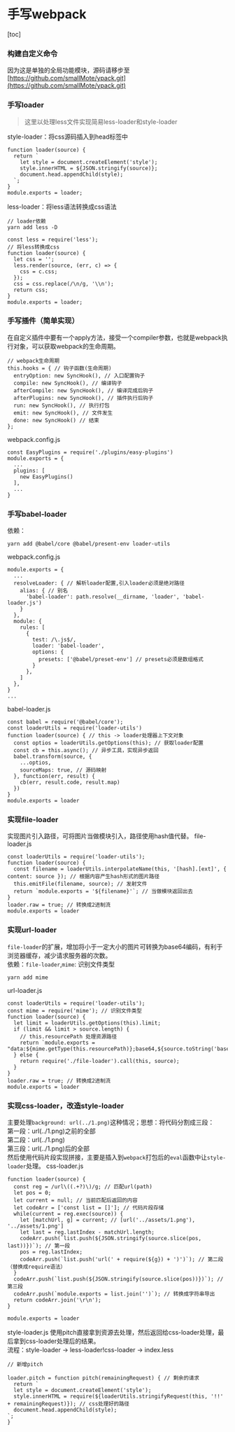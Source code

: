 # 手写webpack
[toc]
### 构建自定义命令
  因为这是单独的全局功能模块，源码请移步至  
  [https://github.com/smallMote/ypack.git](https://github.com/smallMote/ypack.git)
### 手写loader
  > 这里以处理less文件实现简易less-loader和style-loader

  style-loader：将css源码插入到head标签中
  ```
  function loader(source) {
    return `
      let style = document.createElement('style');
      style.innerHTML = ${JSON.stringify(source)};
      document.head.appendChild(style);
    `;
  }
  module.exports = loader;
  ```
  less-loader：将less语法转换成css语法
  ```
  // loader依赖
  yarn add less -D
  ```
  ```
  const less = require('less');
  // 将less转换成css
  function loader(source) {
    let css = '';
    less.render(source, (err, c) => {
      css = c.css;
    });
    css = css.replace(/\n/g, '\\n');
    return css;
  }
  module.exports = loader;
  ```

### 手写插件（简单实现）
  在自定义插件中要有一个apply方法，接受一个compiler参数，也就是webpack执行对象，可以获取webpack的生命周期。
  ```
  // webpack生命周期
  this.hooks = { // 钩子函数(生命周期)
    entryOption: new SyncHook(), // 入口配置钩子
    compile: new SyncHook(), // 编译钩子
    afterCompile: new SyncHook(), // 编译完成后钩子
    afterPlugins: new SyncHook(), // 插件执行后钩子
    run: new SyncHook(), // 执行打包
    emit: new SyncHook(), // 文件发生
    done: new SyncHook() // 结束
  };
  ```
  webpack.config.js
  ```
  const EasyPlugins = require('./plugins/easy-plugins')
  module.exports = {
    ...
    plugins: [
      new EasyPlugins()
    ],
    ...
  }
  ```

### 手写babel-loader
  依赖：
  ```
  yarn add @babel/core @babel/present-env loader-utils
  ```
  webpack.config.js
  ```
  module.exports = {
    ...
    resolveLoader: { // 解析loader配置,引入loader必须是绝对路径
      alias: { // 别名
        'babel-loader': path.resolve(__dirname, 'loader', 'babel-loader.js')
      }
    },
    module: {
      rules: [
        {
          test: /\.js$/,
          loader: 'babel-loader',
          options: {
            presets: ['@babel/preset-env'] // presets必须是数组格式
          }
        },
      ]
    },
  }
  ...
  ```
  babel-loader.js
  ```
  const babel = require('@babel/core');
  const loaderUtils = require('loader-utils')
  function loader(source) { // this -> loader处理器上下文对象
    const optios = loaderUtils.getOptions(this); // 获取loader配置
    const cb = this.async(); // 异步工具，实现异步返回
    babel.transform(source, {
      ...optios,
      sourceMaps: true, // 源码映射
    }, function(err, result) {
      cb(err, result.code, result.map)
    })
  }
  module.exports = loader
  ```
### 实现file-loader
  实现图片引入路径，可将图片当做模块引入，路径使用hash值代替。
  file-loader.js
  ```
  const loaderUtils = require('loader-utils');
  function loader(source) {
    const filename = loaderUtils.interpolateName(this, '[hash].[ext]', { content: source }); // 根据内容产生hash形式的图片路径
    this.emitFile(filename, source); // 发射文件
    return `module.exports = '${filename}'`; // 当做模块返回出去
  }
  loader.raw = true; // 转换成2进制流
  module.exports = loader
  ```
### 实现url-loader
  ```file-loader```的扩展，增加将小于一定大小的图片可转换为base64编码，有利于浏览器缓存，减少请求服务器的次数。  
  依赖：```file-loader```,```mime```: 识别文件类型
  ```
  yarn add mime
  ```
  url-loader.js
  ```
  const loaderUtils = require('loader-utils');
  const mime = require('mime'); // 识别文件类型
  function loader(source) {
    let limit = loaderUtils.getOptions(this).limit;
    if (limit && limit > source.length) {
      // this.resourcePath 处理资源路径
      return `module.exports = "data:${mime.getType(this.resourcePath)};base64,${source.toString('base64')}"`;
    } else {
      return require('./file-loader').call(this, source);
    }
  }
  loader.raw = true; // 转换成2进制流
  module.exports = loader
  ```

### 实现css-loader，改造style-loader
  主要处理```background: url(../1.png)```这种情况；思想：将代码分割成三段：  
  第一段：url(../1.png)之前的全部  
  第二段：url(../1.png)  
  第三段：url(../1.png)后的全部  
  然后使用代码片段实现拼接，主要是插入到```webpack```打包后的```eval```函数中让```style-loader```处理。
  css-loader.js
  ```
  function loader(source) { 
    const reg = /url\((.+?)\)/g; // 匹配url(path)
    let pos = 0;
    let current = null; // 当前匹配后返回的内容
    let codeArr = ['const list = []']; // 代码片段存储
    while(current = reg.exec(source)) {
      let [matchUrl, g] = current; // [url('../assets/1.png'), '../assets/1.png']
      let last = reg.lastIndex - matchUrl.length;
      codeArr.push(`list.push(${JSON.stringify(source.slice(pos, last))})`); // 第一段
      pos = reg.lastIndex;
      codeArr.push(`list.push('url(' + require(${g}) + ')')`); // 第二段（替换成require语法）
    }
    codeArr.push(`list.push(${JSON.stringify(source.slice(pos))})`); // 第三段
    codeArr.push(`module.exports = list.join('')`); // 转换成字符串导出
    return codeArr.join('\r\n');
  }

  module.exports = loader
  ```
  style-loader.js
  使用pitch直接拿到资源去处理，然后返回给css-loader处理，最后拿到css-loader处理后的结果。  
  流程：style-loader -> less-loader!css-loader -> index.less
  ```
  // 新增pitch
  
  loader.pitch = function pitch(remainingRequest) { // 剩余的请求
    return `
    let style = document.createElement('style');
    style.innerHTML = require(${loaderUtils.stringifyRequest(this, '!!' + remainingRequest)}); // css处理好的路径
    document.head.appendChild(style);
  `;
  }
  ```